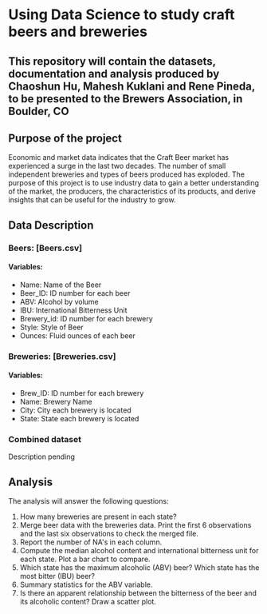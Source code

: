 # Using Data Science to study craft beers and breweries

## This repository will contain the datasets, documentation and analysis produced by Chaoshun Hu, Mahesh Kuklani and Rene Pineda, to be presented to the Brewers Association, in Boulder, CO

## Purpose of the project
Economic and market data indicates that the Craft Beer market has experienced a surge in the last two decades. The number of small independent breweries and types of beers produced has exploded. The purpose of this project is to use industry data to gain a better understanding of the market, the producers, the characteristics of its products, and derive insights that can be useful for the industry to grow. 

## Data Description

### Beers: [Beers.csv]
#### Variables:
* Name: Name of the Beer
* Beer_ID:  ID number for each beer
* ABV:  Alcohol by volume
* IBU:  International Bitterness Unit
* Brewery_id:  ID number for each brewery
* Style: Style of Beer
* Ounces:  Fluid ounces of each beer

### Breweries: [Breweries.csv]  
#### Variables:
* Brew_ID:  ID number for each brewery
* Name:  Brewery Name
* City:  City each brewery is located
* State:  State each brewery is located

### Combined dataset

Description pending

## Analysis

The analysis will answer the following questions:

1. How many breweries are present in each state?
2. Merge beer data with the breweries data. Print the first 6 observations and the last six observations to check the merged file.
3. Report the number of NA's in each column.
4. Compute the median alcohol content and international bitterness unit for each state. Plot a bar chart to compare.
5. Which state has the maximum alcoholic (ABV) beer? Which state has the most bitter (IBU) beer?
6. Summary statistics for the ABV variable.
7. Is there an apparent relationship between the bitterness of the beer and its alcoholic content? Draw a scatter plot.


